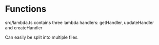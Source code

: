 # Functions

src/lambda.ts contains three lambda handlers: getHandler, updateHandler and createHandler

Can easily be split into multiple files.